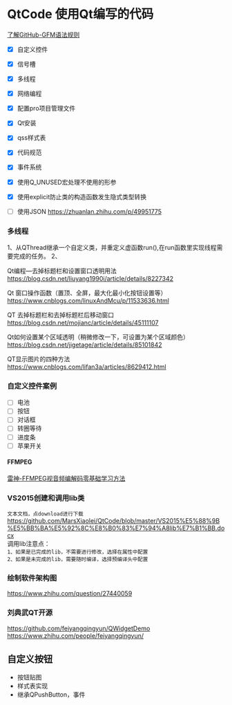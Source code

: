 # QtCode 使用Qt编写的代码<br>
[了解GitHub-GFM语法规则](https://github.com/guodongxiaren/README "了解GitHub-GFM语法规则")<br>

- [x] 自定义控件
- [x] 信号槽
- [x] 多线程
- [x] 网络编程
- [x] 配置pro项目管理文件
- [x] Qt安装
- [x] qss样式表
- [x] 代码规范
- [x] 事件系统
- [x] 使用Q_UNUSED宏处理不使用的形参
- [x] 使用explicit防止类的构造函数发生隐式类型转换
- [ ] 使用JSON https://zhuanlan.zhihu.com/p/49951775


### 多线程
1、从QThread继承一个自定义类，并重定义虚函数run(),在run函数里实现线程需要完成的任务。
2、

Qt编程—去掉标题栏和设置窗口透明用法<br>
https://blog.csdn.net/liuyang1990i/article/details/8227342

Qt 窗口操作函数（置顶、全屏，最大化最小化按钮设置等）<br>
https://www.cnblogs.com/linuxAndMcu/p/11533636.html

QT 去掉标题栏和去掉标题栏后移动窗口<br>
https://blog.csdn.net/mojianc/article/details/45111107

Qt如何设置某个区域透明（稍微修改一下，可设置为某个区域颜色）<br>
https://blog.csdn.net/jigetage/article/details/85101842

QT显示图片的四种方法<br>
https://www.cnblogs.com/lifan3a/articles/8629412.html

### 自定义控件案例
- [ ] 电池
- [ ] 按钮
- [ ] 对话框
- [ ] 转圈等待
- [ ] 进度条
- [ ] 苹果开关
  
#### FFMPEG
[雷神-FFMPEG视音频编解码零基础学习方法](https://blog.csdn.net/leixiaohua1020/article/details/15811977)

### VS2015创建和调用lib类
`文本文档，点download进行下载`<br>
https://github.com/MarsXiaolei/QtCode/blob/master/VS2015%E5%88%9B%E5%BB%BA%E5%92%8C%E8%B0%83%E7%94%A8lib%E7%B1%BB.docx<br>
调用lib注意点：<br>
`1、如果是已完成的lib，不需要进行修改，选择在属性中配置`<br>
`2、如果是未完成的lib，需要随时编译，选择预编译头中配置`<br>

### 绘制软件架构图
https://www.zhihu.com/question/27440059<br>

### 刘典武QT开源
https://github.com/feiyangqingyun/QWidgetDemo
https://www.zhihu.com/people/feiyangqingyun/


## 自定义按钮
* 按钮贴图
* 样式表实现
* 继承QPushButton，事件
